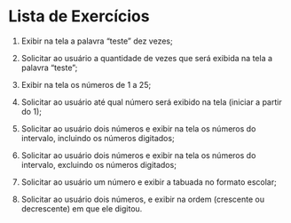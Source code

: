 # Lista de Exercícios

1. Exibir na tela a palavra “teste” dez vezes;

2. Solicitar ao usuário a quantidade de vezes que será exibida na tela a palavra “teste”;

3. Exibir na tela os números de 1 a 25;

4. Solicitar ao usuário até qual número será exibido na tela (iniciar a partir do 1);

5. Solicitar ao usuário dois números e exibir na tela os números do intervalo, incluindo os números digitados;

6. Solicitar ao usuário dois números e exibir na tela os números do intervalo, excluindo os números digitados;

7. Solicitar ao usuário um número e exibir a tabuada no formato escolar;

8. Solicitar ao usuário dois números, e exibir na ordem (crescente ou decrescente) em que ele digitou.
